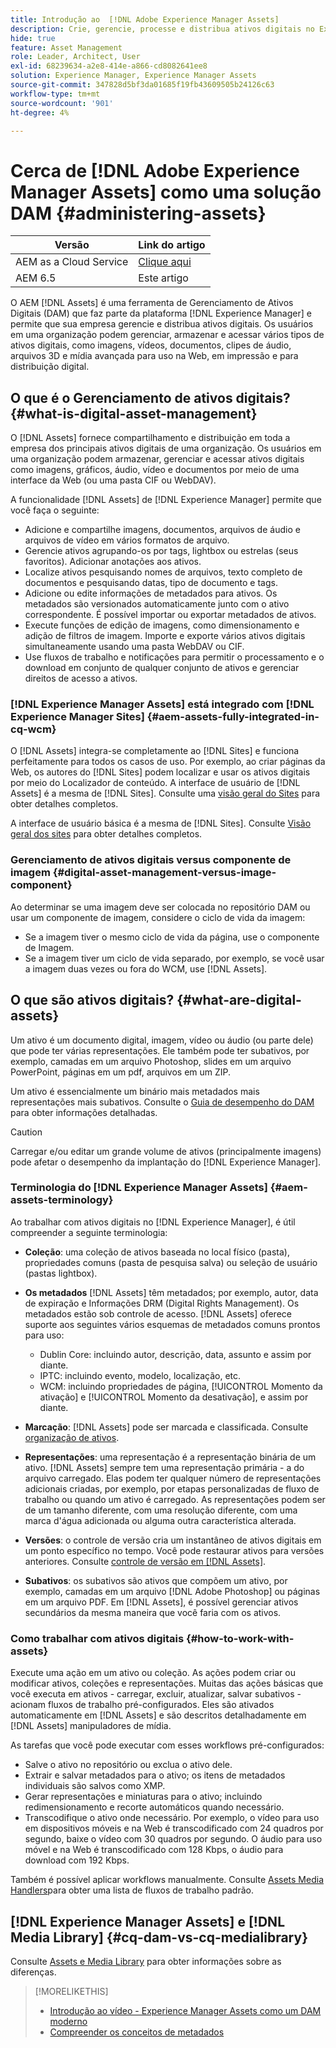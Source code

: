 ```yaml
---
title: Introdução ao  [!DNL Adobe Experience Manager Assets]
description: Crie, gerencie, processe e distribua ativos digitais no Experience Manager. Esses guias descrevem práticas recomendadas, recursos de acessibilidade e como usar ativos do AEM 6.5.
hide: true
feature: Asset Management
role: Leader, Architect, User
exl-id: 68239634-a2e8-414e-a866-cd8082641ee8
solution: Experience Manager, Experience Manager Assets
source-git-commit: 347828d5bf3da01685f19fb43609505b24126c63
workflow-type: tm+mt
source-wordcount: '901'
ht-degree: 4%

---
```



# Cerca de [!DNL Adobe Experience Manager Assets] como uma solução DAM {#administering-assets}

| Versão | Link do artigo |
| -------- | ---------------------------- |
| AEM as a Cloud Service | [Clique aqui](https://experienceleague.adobe.com/pt-br/docs/experience-manager-cloud-service/content/assets/overview) |
| AEM 6.5 | Este artigo |

O AEM [!DNL Assets] é uma ferramenta de Gerenciamento de Ativos Digitais (DAM) que faz parte da plataforma [!DNL Experience Manager] e permite que sua empresa gerencie e distribua ativos digitais. Os usuários em uma organização podem gerenciar, armazenar e acessar vários tipos de ativos digitais, como imagens, vídeos, documentos, clipes de áudio, arquivos 3D e mídia avançada para uso na Web, em impressão e para distribuição digital.

## O que é o Gerenciamento de ativos digitais? {#what-is-digital-asset-management}

O [!DNL Assets] fornece compartilhamento e distribuição em toda a empresa dos principais ativos digitais de uma organização. Os usuários em uma organização podem armazenar, gerenciar e acessar ativos digitais como imagens, gráficos, áudio, vídeo e documentos por meio de uma interface da Web (ou uma pasta CIF ou WebDAV).

A funcionalidade [!DNL Assets] de [!DNL Experience Manager] permite que você faça o seguinte:

* Adicione e compartilhe imagens, documentos, arquivos de áudio e arquivos de vídeo em vários formatos de arquivo.
* Gerencie ativos agrupando-os por tags, lightbox ou estrelas (seus favoritos). Adicionar anotações aos ativos.
* Localize ativos pesquisando nomes de arquivos, texto completo de documentos e pesquisando datas, tipo de documento e tags.
* Adicione ou edite informações de metadados para ativos. Os metadados são versionados automaticamente junto com o ativo correspondente. É possível importar ou exportar metadados de ativos.
* Execute funções de edição de imagens, como dimensionamento e adição de filtros de imagem. Importe e exporte vários ativos digitais simultaneamente usando uma pasta WebDAV ou CIF.
* Use fluxos de trabalho e notificações para permitir o processamento e o download em conjunto de qualquer conjunto de ativos e gerenciar direitos de acesso a ativos.

### [!DNL Experience Manager Assets] está integrado com [!DNL Experience Manager Sites] {#aem-assets-fully-integrated-in-cq-wcm}

O [!DNL Assets] integra-se completamente ao [!DNL Sites] e funciona perfeitamente para todos os casos de uso. Por exemplo, ao criar páginas da Web, os autores do [!DNL Sites] podem localizar e usar os ativos digitais por meio do Localizador de conteúdo. A interface de usuário de [!DNL Assets] é a mesma de [!DNL Sites]. Consulte uma [visão geral do Sites](/help/sites-authoring/page-authoring.md) para obter detalhes completos.

A interface de usuário básica é a mesma de [!DNL Sites]. Consulte [Visão geral dos sites](/help/sites-authoring/page-authoring.md) para obter detalhes completos.

### Gerenciamento de ativos digitais versus componente de imagem {#digital-asset-management-versus-image-component}

Ao determinar se uma imagem deve ser colocada no repositório DAM ou usar um componente de imagem, considere o ciclo de vida da imagem:

* Se a imagem tiver o mesmo ciclo de vida da página, use o componente de Imagem.
* Se a imagem tiver um ciclo de vida separado, por exemplo, se você usar a imagem duas vezes ou fora do WCM, use [!DNL Assets].

## O que são ativos digitais? {#what-are-digital-assets}

Um ativo é um documento digital, imagem, vídeo ou áudio (ou parte dele) que pode ter várias representações. Ele também pode ter subativos, por exemplo, camadas em um arquivo Photoshop, slides em um arquivo PowerPoint, páginas em um pdf, arquivos em um ZIP.

Um ativo é essencialmente um binário mais metadados mais representações mais subativos. Consulte o [Guia de desempenho do DAM](/help/sites-deploying/assets-performance-sizing.md) para obter informações detalhadas.

>[!CAUTION]
>
>Carregar e/ou editar um grande volume de ativos (principalmente imagens) pode afetar o desempenho da implantação do [!DNL Experience Manager].

### Terminologia do [!DNL Experience Manager Assets] {#aem-assets-terminology}

Ao trabalhar com ativos digitais no [!DNL Experience Manager], é útil compreender a seguinte terminologia:

* **Coleção**: uma coleção de ativos baseada no local físico (pasta), propriedades comuns (pasta de pesquisa salva) ou seleção de usuário (pastas lightbox).

* **Os metadados** [!DNL Assets] têm metadados; por exemplo, autor, data de expiração e Informações DRM (Digital Rights Management). Os metadados estão sob controle de acesso. [!DNL Assets] oferece suporte aos seguintes vários esquemas de metadados comuns prontos para uso:

   * Dublin Core: incluindo autor, descrição, data, assunto e assim por diante.
   * IPTC: incluindo evento, modelo, localização, etc.
   * WCM: incluindo propriedades de página, [!UICONTROL Momento da ativação] e [!UICONTROL Momento da desativação], e assim por diante.

* **Marcação**: [!DNL Assets] pode ser marcada e classificada. Consulte [organização de ativos](/help/assets/organize-assets.md).

* **Representações**: uma representação é a representação binária de um ativo. [!DNL Assets] sempre tem uma representação primária - a do arquivo carregado. Elas podem ter qualquer número de representações adicionais criadas, por exemplo, por etapas personalizadas de fluxo de trabalho ou quando um ativo é carregado. As representações podem ser de um tamanho diferente, com uma resolução diferente, com uma marca d&#39;água adicionada ou alguma outra característica alterada.

* **Versões**: o controle de versão cria um instantâneo de ativos digitais em um ponto específico no tempo. Você pode restaurar ativos para versões anteriores. Consulte [controle de versão em [!DNL Assets]](manage-assets.md#asset-versioning).

* **Subativos**: os subativos são ativos que compõem um ativo, por exemplo, camadas em um arquivo [!DNL Adobe Photoshop] ou páginas em um arquivo PDF. Em [!DNL Assets], é possível gerenciar ativos secundários da mesma maneira que você faria com os ativos.

### Como trabalhar com ativos digitais {#how-to-work-with-assets}

Execute uma ação em um ativo ou coleção. As ações podem criar ou modificar ativos, coleções e representações. Muitas das ações básicas que você executa em ativos - carregar, excluir, atualizar, salvar subativos - acionam fluxos de trabalho pré-configurados. Eles são ativados automaticamente em [!DNL Assets] e são descritos detalhadamente em [!DNL Assets] manipuladores de mídia.

As tarefas que você pode executar com esses workflows pré-configurados:

* Salve o ativo no repositório ou exclua o ativo dele.
* Extrair e salvar metadados para o ativo; os itens de metadados individuais são salvos como XMP.
* Gerar representações e miniaturas para o ativo; incluindo redimensionamento e recorte automáticos quando necessário.
* Transcodifique o ativo onde necessário. Por exemplo, o vídeo para uso em dispositivos móveis e na Web é transcodificado com 24 quadros por segundo, baixe o vídeo com 30 quadros por segundo. O áudio para uso móvel e na Web é transcodificado com 128 Kbps, o áudio para download com 192 Kbps.

Também é possível aplicar workflows manualmente. Consulte [Assets Media Handlers](media-handlers.md)para obter uma lista de fluxos de trabalho padrão.

## [!DNL Experience Manager Assets] e [!DNL Media Library] {#cq-dam-vs-cq-medialibrary}

Consulte [Assets e Media Library](medialibrary.md) para obter informações sobre as diferenças.

>[!MORELIKETHIS]
>
>* [Introdução ao vídeo - Experience Manager Assets como um DAM moderno](https://www.youtube.com/watch?v=PBwQqZgC-yo)
>* [Compreender os conceitos de metadados](/help/assets/metadata-concepts.md)
